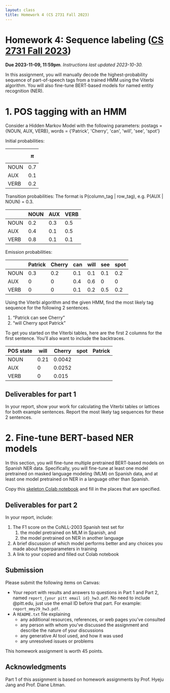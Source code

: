 ```yaml
---
layout: class
title: Homework 4 (CS 2731 Fall 2023)
---
```


# Homework 4: Sequence labeling ([CS 2731 Fall 2023](https://michaelmilleryoder.github.io/cs2731_fall2023/))
**Due 2023-11-09, 11:59pm**. *Instructions last updated 2023-10-30.*

In this assignment, you will manually decode the highest-probability sequence of part-of-speech tags from a trained HMM using the Viterbi algorithm. You will also fine-tune BERT-based models for named entity recognition (NER).

<!--
The learning goals of this assignment are to:

* Understand how to compute language model probabilities using maximum likelihood estimation.
* Implement basic smoothing and interpolation.
* Use the perplexity of a language model to perform language identification.
* Use a language model to probabilistically generate texts.
-->


# 1. POS tagging with an HMM
Consider a Hidden Markov Model with the following parameters:
postags = {NOUN, AUX, VERB}, words = {'Patrick', 'Cherry', 'can', 'will', 'see', 'spot'}

Initial probabilities:

&nbsp; | $$\pi$$
--|--------
NOUN|0.7
AUX|0.1
VERB|0.2

Transition probabilities: 
The format is P(column\_tag \| row\_tag), e.g. P(AUX \| NOUN) = 0.3.

 &nbsp;| NOUN | AUX | VERB
--|---|---|--
NOUN|0.2|0.3|0.5
AUX|0.4|0.1|0.5
VERB|0.8|0.1|0.1

Emission probabilities:

 &nbsp;| Patrick | Cherry | can | will | see | spot
--|---|---|--|--|--|--
NOUN|0.3|0.2|0.1|0.1|0.1|0.2
AUX|0|0|0.4|0.6|0|0
VERB|0|0|0.1|0.2|0.5|0.2

Using the Viterbi algorithm and the given HMM, find the most likely tag sequence for the following 2 sentences.
1. “Patrick can see Cherry”
1. “will Cherry spot Patrick”

To get you started on the Viterbi tables, here are the first 2 columns for the first sentence. You'll also want to include the backtraces.

POS state | will | Cherry | spot| Patrick
----|---|----|---|---
NOUN|0.21|0.0042| |
AUX|0|0.0252| |
VERB|0|0.015| |


## Deliverables for part 1
In your report, show your work for calculating the Viterbi tables or lattices for both example sentences.
Report the most likely tag sequences for these 2 sentences.


# 2. Fine-tune BERT-based NER models
In this section, you will fine-tune multiple pretrained BERT-based models on Spanish NER data. Specifically, you will fine-tune at least one model pretrained on masked language modeling (MLM) on Spanish data, and at least one model pretrained on NER in a language other than Spanish.

Copy this [skeleton Colab notebook](https://colab.research.google.com/drive/1rCwqpIMOjqiLPGoS5U0kHmSXfi0d3Xmb?usp=sharing) and fill in the places that are specified.

## Deliverables for part 2
In your report, include:
1. The F1 score on the CoNLL-2003 Spanish test set for 
	1. the model pretrained on MLM in Spanish, and
	1. the model pretrained on NER in another language
1. A brief discussion of which model performs better and any choices you made about hyperparameters in training
4. A link to your copied and filled out Colab notebook

## Submission
Please submit the following items on Canvas:

* Your report with results and answers to questions in Part 1 and Part 2, named `report_{your pitt email id}_hw3.pdf`. No need to include @pitt.edu, just use the email ID before that part. For example: `report_mmy29_hw3.pdf`.
* A `README.txt` file explaining
	* any additional resources, references, or web pages you've consulted
	* any person with whom you've discussed the assignment and describe the nature of your discussions
	* any generative AI tool used, and how it was used
	* any unresolved issues or problems

This homework assignment is worth 45 points.


## Acknowledgments
Part 1 of this assignment is based on homework assignments by Prof. Hyeju Jang and Prof. Diane Litman.
